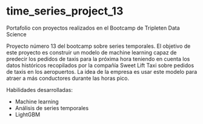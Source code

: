 # time_series_project_13
Portafolio con proyectos realizados en el Bootcamp de Tripleten Data Science

Proyecto número 13 del bootcamp sobre series temporales. El objetivo de este proyecto es construir un modelo de machine learning capaz de predecir los pedidos de taxis para la próxima hora teniendo en cuenta los datos históricos recopilados por la compañía Sweet Lift Taxi sobre pedidos de taxis en los aeropuertos. La idea de la empresa es usar este modelo para atraer a más conductores durante las horas pico. 

Habilidades desarrolladas:
- Machine learning
- Análisis de series temporales
- LightGBM
